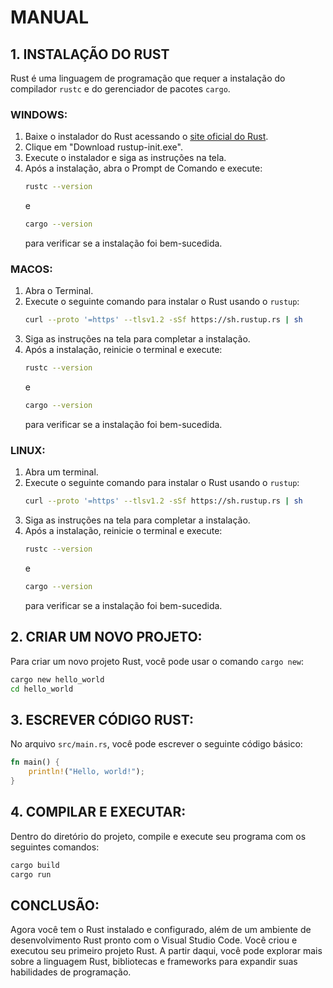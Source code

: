 # MANUAL
## 1. INSTALAÇÃO DO RUST
Rust é uma linguagem de programação que requer a instalação do compilador `rustc` e do gerenciador de pacotes `cargo`.

### WINDOWS:
1. Baixe o instalador do Rust acessando o [site oficial do Rust](https://www.rust-lang.org/tools/install).
2. Clique em "Download rustup-init.exe".
3. Execute o instalador e siga as instruções na tela.
4. Após a instalação, abra o Prompt de Comando e execute:
   ```sh
   rustc --version
   ```
   e
   ```sh
   cargo --version
   ```
   para verificar se a instalação foi bem-sucedida.

### MACOS:
1. Abra o Terminal.
2. Execute o seguinte comando para instalar o Rust usando o `rustup`:
   ```sh
   curl --proto '=https' --tlsv1.2 -sSf https://sh.rustup.rs | sh
   ```
3. Siga as instruções na tela para completar a instalação.
4. Após a instalação, reinicie o terminal e execute:
   ```sh
   rustc --version
   ```
   e
   ```sh
   cargo --version
   ```
   para verificar se a instalação foi bem-sucedida.

### LINUX:
1. Abra um terminal.
2. Execute o seguinte comando para instalar o Rust usando o `rustup`:
   ```sh
   curl --proto '=https' --tlsv1.2 -sSf https://sh.rustup.rs | sh
   ```
3. Siga as instruções na tela para completar a instalação.
4. Após a instalação, reinicie o terminal e execute:
   ```sh
   rustc --version
   ```
   e
   ```sh
   cargo --version
   ```
   para verificar se a instalação foi bem-sucedida.


## 2. CRIAR UM NOVO PROJETO:
Para criar um novo projeto Rust, você pode usar o comando `cargo new`:

```sh
cargo new hello_world
cd hello_world
```

## 3. ESCREVER CÓDIGO RUST:
No arquivo `src/main.rs`, você pode escrever o seguinte código básico:

```rust
fn main() {
    println!("Hello, world!");
}
```

## 4. COMPILAR E EXECUTAR:
Dentro do diretório do projeto, compile e execute seu programa com os seguintes comandos:

```sh
cargo build
cargo run
```

## CONCLUSÃO:
Agora você tem o Rust instalado e configurado, além de um ambiente de desenvolvimento Rust pronto com o Visual Studio Code. Você criou e executou seu primeiro projeto Rust. A partir daqui, você pode explorar mais sobre a linguagem Rust, bibliotecas e frameworks para expandir suas habilidades de programação.